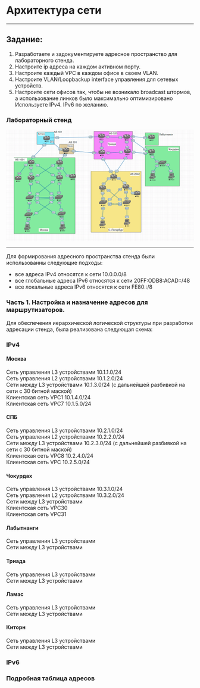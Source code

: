 # Архитектура сети  
______  
## Задание:
1. Разработаете и задокументируете адресное пространство для лабораторного стенда.  
2. Настроите ip адреса на каждом активном порту.  
3. Настроите каждый VPC в каждом офисе в своем VLAN.
4. Настроите VLAN/Loopbackup interface управления для сетевых устройств.  
5. Настроите сети офисов так, чтобы не возникало broadcast штормов, а использование линков было максимально оптимизировано
Используете IPv4. IPv6 по желанию.  
### Лабораторный стенд
  ![scheme](https://github.com/Alnor23/OTUS_NETWORK/blob/main/labs/lab4_netarch/screenshorts/main_scheme.png)
______
  Для формирования адресного пространства стенда были использованны следующие подходы:
   - все адреса IPv4 относятся к сети 10.0.0.0/8
   - все глобальные адреса IPv6 относятся к сети 20FF:ODB8:ACAD::/48
   - все локальные адреса IPv6 относятся к сети FE80::/8
  
### Часть 1. Настройка и назначение адресов для маршрутизаторов.
Для обеспечения иерархической логической структуры при разработки адресации стенда, была реализована следующая схема:
### IPv4
  #### Москва  
  Сеть управления L3 устройствами 10.1.1.0/24  
  Сеть управления L2 устройствами 10.1.2.0/24  
  Сети между L3 устройствами 10.1.3.0/24 (c дальнейшей разбивкой на сети с 30 битной маской)  
  Клиентская сеть VPC1 10.1.4.0/24  
  Клиентская сеть VPC7 10.1.5.0/24  
  #### СПБ
  Сеть управления L3 устройствами 10.2.1.0/24  
  Сеть управления L2 устройствами 10.2.2.0/24  
  Сети между L3 устройствами 10.2.3.0/24 (c дальнейшей разбивкой на сети с 30 битной маской)  
  Клиентская сеть VPC8 10.2.4.0/24  
  Клиентская сеть VPC 10.2.5.0/24  
  #### Чокурдах  
  Сеть управления L3 устройствами 10.3.1.0/24  
  Сеть управления L2 устройствами 10.3.2.0/24  
  Сети между L3 устройствами  
  Клиентская сеть VPC30  
  Клиентская сеть VPC31  
  #### Лабытнанги  
  Сеть управления L3 устройствами  
  Сети между L3 устройствами  
  #### Триада  
  Сеть управления L3 устройствами  
  Сети между L3 устройствами  
  #### Ламас  
  Сеть управления L3 устройствами  
  Сети между L3 устройствами  
  #### Киторн  
  Сеть управления L3 устройствами  
  Сети между L3 устройствами  
### IPv6
  
### Подробная таблица адресов
